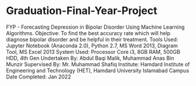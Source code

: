 # Graduation-Final-Year-Project
FYP - Forecasting Depression in Bipolar Disorder Using Machine Learning Algorithms. Objective: To find the best accuracy rate which will help diagnose bipolar disorder and be helpful in their treatment.
Tools Used: Jupyter Notebook (Anaconda 2.0), Python 2.7, MS Word 2013, Diagram Tool, MS Excel 2013
System Used: Processor Core i3, 8GB RAM, 500GB HDD, 4th Gen
Undertaken By: Abdul Baqi Malik, Muhammad Anas Bin Munzir
Supervised By: Mr. Muhammad Shafiq
Institute: Hamdard Institute of Engineering and Technology (HET), Hamdard University Islamabad Campus
Date Completed: Jan 2022
